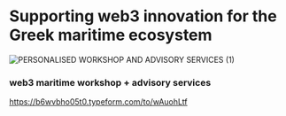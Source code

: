# Supporting web3 innovation for the Greek maritime ecosystem

![PERSONALISED WORKSHOP AND ADVISORY SERVICES (1)](https://user-images.githubusercontent.com/80890815/174136331-1e526214-85a9-4c39-9637-528bc089107c.png)

### web3 maritime workshop + advisory services
https://b6wvbho05t0.typeform.com/to/wAuohLtf


